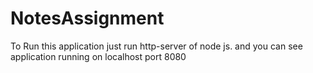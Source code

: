 # NotesAssignment
To Run this application just run http-server of node js. and you can see application running on localhost port 8080
